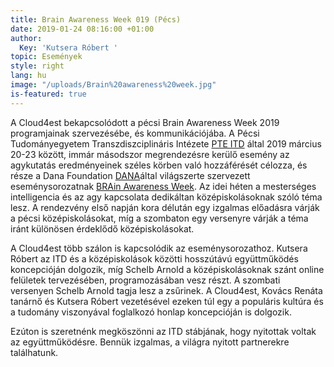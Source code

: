 ```yaml
---
title: Brain Awareness Week 019 (Pécs)
date: 2019-01-24 08:16:00 +01:00
author:
  Key: 'Kutsera Róbert '
topic: Események
style: right
lang: hu
image: "/uploads/Brain%20awareness%20week.jpg"
is-featured: true
---
```


A Cloud4est bekapcsolódott a pécsi Brain Awareness Week 2019 programjainak szervezésébe, és kommunikációjába. A Pécsi Tudományegyetem Transzdiszciplináris Intézete [PTE ITD](http://itdweb.hu/hu/kezdolap/) által 2019 március 20-23 között, immár másodszor megrendezésre kerülő esemény az agykutatás eredményeinek széles körben való hozzáférését célozza, és része a Dana Foundation [DANA](http://www.dana.org/)által világszerte szervezett eseménysorozatnak [BRAin Awareness Week](http://www.dana.org/baw/). 
Az idei héten a mesterséges intelligencia és az agy kapcsolata dedikáltan középiskolásoknak szóló téma lesz. A rendezvény első napján kora délután egy izgalmas előadásra várják a pécsi középiskolásokat, míg a szombaton egy versenyre várják a téma iránt különösen érdeklődő középiskolásokat. 

A Cloud4est több szálon is kapcsolódik az eseménysorozathoz. Kutsera Róbert az ITD és a középiskolások közötti hosszútávú együttműködés koncepcióján dolgozik, míg Schelb Arnold a középiskolásoknak szánt online felületek tervezésében, programozásában vesz részt. A szombati versenyen Schelb Arnold tagja lesz a zsűrinek. A Cloud4est, Kovács Renáta tanárnő és Kutsera Róbert vezetésével ezeken túl egy a populáris kultúra és a tudomány viszonyával foglalkozó honlap koncepcióján is dolgozik. 

Ezúton is szeretnénk megköszönni az ITD stábjának, hogy nyitottak voltak az együttműködésre. Bennük izgalmas, a világra nyitott partnerekre találhatunk.     
